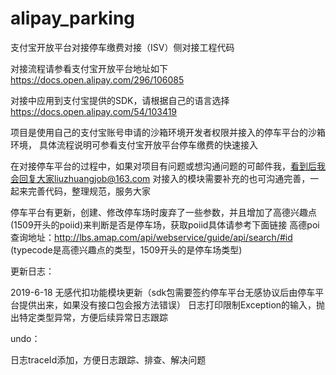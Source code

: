 # alipay_parking
支付宝开放平台对接停车缴费对接（ISV）侧对接工程代码

对接流程请参看支付宝开放平台地址如下
https://docs.open.alipay.com/296/106085

对接中应用到支付宝提供的SDK，请根据自己的语言选择
https://docs.open.alipay.com/54/103419

项目是使用自己的支付宝账号申请的沙箱环境开发者权限并接入的停车平台的沙箱环境，
具体流程说明可参看支付宝开放平台停车缴费的快速接入

在对接停车平台的过程中，如果对项目有问题或想沟通问题的可邮件我，看到后我会回复大家liuzhuangjob@163.com
对接入的模块需要补充的也可沟通完善，一起来完善代码，整理规范，服务大家

停车平台有更新，创建、修改停车场时废弃了一些参数，并且增加了高德兴趣点(1509开头的poiid)来判断是否是停车场，获取poiid具体请参考下面链接
高德poi查询地址：http://lbs.amap.com/api/webservice/guide/api/search/#id
(typecode是高德兴趣点的类型，1509开头的是停车场类型)

更新日志：

2019-6-18 
无感代扣功能模块更新（sdk包需要签约停车平台无感协议后由停车平台提供出来，如果没有接口包会报方法错误）
日志打印限制Exception的输入，抛出特定类型异常，方便后续异常日志跟踪

undo：

日志traceId添加，方便日志跟踪、排查、解决问题
